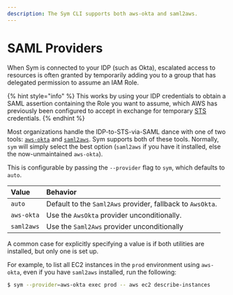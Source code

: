 ```yaml
---
description: The Sym CLI supports both aws-okta and saml2aws.
---
```


# SAML Providers

When Sym is connected to your IDP \(such as Okta\), escalated access to resources is often granted by temporarily adding you to a group that has delegated permission to assume an IAM Role. 

{% hint style="info" %}
This works by using your IDP credentials to obtain a SAML assertion containing the Role you want to assume, which AWS has previously been configured to accept in exchange for temporary [STS](https://docs.aws.amazon.com/STS/latest/APIReference/welcome.html) credentials. 
{% endhint %}

Most organizations handle the IDP-to-STS-via-SAML dance with one of two tools: [`aws-okta`](https://github.com/segmentio/aws-okta) and [`saml2aws`](https://github.com/Versent/saml2aws). Sym supports both of these tools. Normally, `sym` will simply select the best option \(`saml2aws` if you have it installed, else the now-unmaintained `aws-okta`\). 

This is configurable by passing the `--provider` flag to `sym`, which defaults to `auto`.

| Value | Behavior |
| :--- | :--- |
| `auto` | Default to the `Saml2Aws` provider, fallback to `AwsOkta`. |
| `aws-okta` | Use the `AwsOkta` provider unconditionally. |
| `saml2aws` | Use the `Saml2Aws` provider unconditionally |

A common case for explicitly specifying a value is if both utilities are installed, but only one is set up.

For example, to list all EC2 instances in the `prod` environment using `aws-okta`, even if you have `saml2aws` installed, run the following:

```bash
$ sym --provider=aws-okta exec prod -- aws ec2 describe-instances
```



